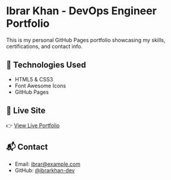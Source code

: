 # Ibrar Khan - DevOps Engineer Portfolio

This is my personal GitHub Pages portfolio showcasing my skills, certifications, and contact info.

## 🔧 Technologies Used
- HTML5 & CSS3
- Font Awesome Icons
- GitHub Pages

## 📡 Live Site
👉 [View Live Portfolio](https://<your-github-username>.github.io/ibrar-devops-portfolio)

## 📬 Contact
- Email: ibrar@example.com
- GitHub: [@ibrarkhan-dev](https://github.com/ibrarkhan-dev)
